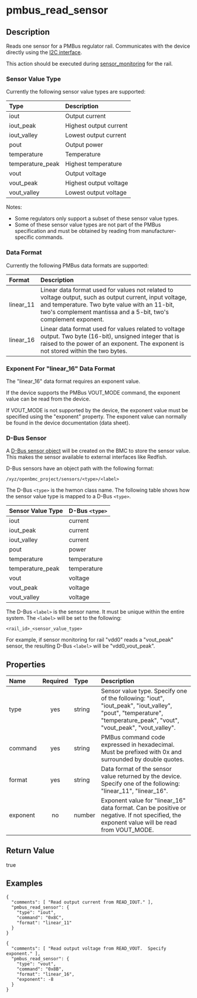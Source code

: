 # pmbus_read_sensor

## Description
Reads one sensor for a PMBus regulator rail.  Communicates with the device
directly using the [I2C interface](i2c_interface.md).

This action should be executed during [sensor_monitoring](sensor_monitoring.md)
for the rail.

### Sensor Value Type
Currently the following sensor value types are supported:

| Type | Description |
| :--- | :---------- |
| iout | Output current |
| iout_peak | Highest output current |
| iout_valley | Lowest output current |
| pout | Output power |
| temperature | Temperature |
| temperature_peak | Highest temperature |
| vout | Output voltage |
| vout_peak | Highest output voltage |
| vout_valley | Lowest output voltage |

Notes:
* Some regulators only support a subset of these sensor value types.
* Some of these sensor value types are not part of the PMBus specification and
  must be obtained by reading from manufacturer-specific commands.

### Data Format
Currently the following PMBus data formats are supported:

| Format | Description |
| :----- | :---------- |
| linear_11 | Linear data format used for values not related to voltage output, such as output current, input voltage, and temperature.  Two byte value with an 11-bit, two's complement mantissa and a 5-bit, two's complement exponent. |
| linear_16 | Linear data format used for values related to voltage output.  Two byte (16-bit), unsigned integer that is raised to the power of an exponent.  The exponent is not stored within the two bytes. |

### Exponent For "linear_16" Data Format
The "linear_16" data format requires an exponent value.

If the device supports the PMBus VOUT_MODE command, the exponent value can be
read from the device.

If VOUT_MODE is not supported by the device, the exponent value must be
specified using the "exponent" property.  The exponent value can normally be
found in the device documentation (data sheet).

### D-Bus Sensor
A [D-Bus sensor
object](https://github.com/openbmc/docs/blob/master/architecture/sensor-architecture.md)
will be created on the BMC to store the sensor value.  This makes the sensor
available to external interfaces like Redfish.

D-Bus sensors have an object path with the following format:
```
/xyz/openbmc_project/sensors/<type>/<label>
```

The D-Bus `<type>` is the hwmon class name.  The following table shows how the
sensor value type is mapped to a D-Bus `<type>`.

| Sensor Value Type | D-Bus `<type>` |
| :---------------- | :------------- |
| iout | current |
| iout_peak | current |
| iout_valley | current |
| pout | power |
| temperature | temperature |
| temperature_peak | temperature |
| vout | voltage |
| vout_peak | voltage |
| vout_valley | voltage |

The D-Bus `<label>` is the sensor name.  It must be unique within the entire
system.  The `<label>` will be set to the following:
```
<rail_id>_<sensor_value_type>
```
For example, if sensor monitoring for rail "vdd0" reads a "vout_peak" sensor,
the resulting D-Bus `<label>` will be "vdd0_vout_peak".

## Properties
| Name | Required | Type | Description |
| :--- | :------: | :--- | :---------- |
| type | yes | string | Sensor value type.  Specify one of the following: "iout", "iout_peak", "iout_valley", "pout", "temperature", "temperature_peak", "vout", "vout_peak", "vout_valley". |
| command | yes | string | PMBus command code expressed in hexadecimal.  Must be prefixed with 0x and surrounded by double quotes. |
| format | yes | string | Data format of the sensor value returned by the device.  Specify one of the following: "linear_11", "linear_16".
| exponent | no | number | Exponent value for "linear_16" data format.  Can be positive or negative.  If not specified, the exponent value will be read from VOUT_MODE. |

## Return Value
true

## Examples
```
{
  "comments": [ "Read output current from READ_IOUT." ],
  "pmbus_read_sensor": {
    "type": "iout",
    "command": "0x8C",
    "format": "linear_11"
  }
}

{
  "comments": [ "Read output voltage from READ_VOUT.  Specify exponent." ],
  "pmbus_read_sensor": {
    "type": "vout",
    "command": "0x8B",
    "format": "linear_16",
    "exponent": -8
  }
}
```

